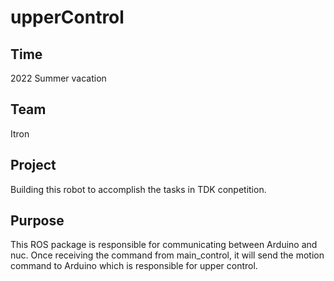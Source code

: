 # upperControl
## Time
2022 Summer vacation

## Team
Itron

## Project
Building this robot to accomplish the tasks in TDK conpetition.

## Purpose
This ROS package is responsible for communicating between Arduino and nuc.
Once receiving the command from main_control, 
it will send the motion command to Arduino which is responsible for upper control.
  
